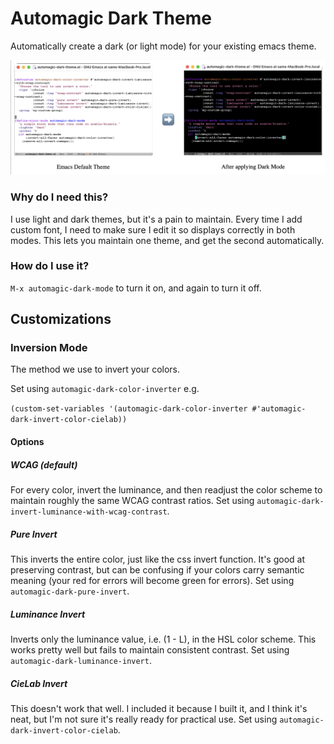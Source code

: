 # Automagic Dark Theme

Automatically create a dark (or light mode) for your existing emacs theme.

![demo image](icons/iconDisplayCombined.png)

### Why do I need this?
I use light and dark themes, but it's a pain to maintain. Every time I add custom font, I need to make sure I edit it so displays correctly in both modes. This lets you maintain one theme, and get the second automatically.

### How do I use it?
``` M-x automagic-dark-mode ``` to turn it on, and again to turn it off.

## Customizations

### Inversion Mode

The method we use to invert your colors.

Set using ```automagic-dark-color-inverter``` e.g. 

``` (custom-set-variables '(automagic-dark-color-inverter #'automagic-dark-invert-color-cielab)) ```
		      
#### Options
##### WCAG (default)
For every color, invert the luminance, and then readjust the color scheme to maintain roughly the same WCAG contrast ratios. Set using ```automagic-dark-invert-luminance-with-wcag-contrast```.
##### Pure Invert
This inverts the entire color, just like the css invert function. It's good at preserving contrast, but can be confusing if your colors carry semantic meaning (your red for errors will become green for errors). Set using ```automagic-dark-pure-invert```.
##### Luminance Invert
Inverts only the luminance value, i.e. (1 - L), in the HSL color scheme. This works pretty well but fails to maintain consistent contrast.  Set using ```automagic-dark-luminance-invert```.
##### CieLab Invert
This doesn't work that well. I included it because I built it, and I think it's neat, but I'm not sure it's really ready for practical use.  Set using ```automagic-dark-invert-color-cielab```.


